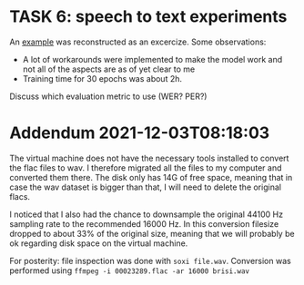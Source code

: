 # TASK 6: speech to text experiments

An [example](https://huggingface.co/blog/fine-tune-xlsr-wav2vec2) was reconstructed as an excercize. Some observations:
* A lot of workarounds were implemented to make the model work and not all of the aspects are as of yet clear to me
* Training time for 30 epochs was about 2h.

Discuss which evaluation metric to use (WER? PER?)

# Addendum 2021-12-03T08:18:03

The virtual machine does not have the necessary tools installed to convert the flac files to wav. I therefore migrated all the files to my computer and converted them there. The disk only has 14G of free space, meaning that in case the wav dataset is bigger than that, I will need to delete the original flacs.

I noticed that I also had the chance to downsample the original 44100 Hz sampling rate to the recommended 16000 Hz. In this conversion filesize dropped to about 33% of the original size, meaning that we will probably be ok regarding disk space on the virtual machine.

For posterity: file inspection was done with `soxi file.wav`. Conversion was performed using `ffmpeg -i 00023289.flac -ar 16000 brisi.wav`